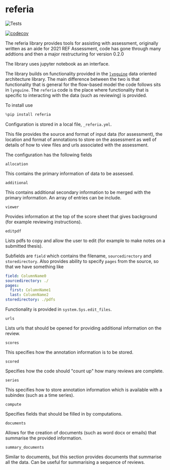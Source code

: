# referia


![Tests](https://github.com/lawrennd/referia/actions/workflows/python-tests.yml/badge.svg)

[![codecov](https://codecov.io/gh/lawrennd/referia/branch/main/graph/badge.svg?token=YOUR_CODECOV_TOKEN)](https://codecov.io/gh/lawrennd/referia)


The referia library provides tools for assisting with assessment, originally written as an aide for 2021 REF Assessment, code has gone through many addtions and then a major restructuring for version 0.2.0

The library uses jupyter notebook as an interface. 

The library builds on functionality provided in the [`lynguine`](https://github.com/lawrennd/lynguine/) data oriented architecture library. The main difference between the two is that functionality that is general for the flow-based model the code follows sits in `lynguine`. The `referia` code is the place where functionality that is specific to interacting with the data (such as reviewing) is provided. 

To install use

```python
%pip install referia
```

Configuration is stored in a local file, `_referia.yml`.

This file provides the source and format of input data (for assessment), the location and format of annotations to store on the assessment as well of details of how to view files and urls associated with the assessment.

The configuration has the following fields

`allocation`

This contains the primary information of data to be assessed.

`additional`

This contains additional secondary information to be merged with the primary information. An array of entries can be include.

`viewer`

Provides information at the top of the score sheet that gives background (for example reviewing instructions).

`editpdf`

Lists pdfs to copy and allow the user to edit (for example to make notes on a submitted thesis).

Subfields are `field` which contains the filename, `sourcedirectory` and `storedirectory`. Also provides ability to specify `pages` from the source, so that we have something like

```yaml
field: ColumnName0
sourcedirectory: ./
pages:
  first: ColumnName1
  last: ColumnName2
storedirectory: ./pdfs
```

Functionality is provided in `system.Sys.edit_files`.

`urls` 

Lists urls that should be opened for providing additional information on the review.


`scores`

This specifies how the annotation information is to be stored.

`scored`

Specifies how the code should "count up" how many reviews are complete.

`series`

This specifies how to store annotation information which is available with a subindex (such as a time series).


`compute`

Specifies fields that should be filled in by computations. 

`documents`

Allows for the creation of documents (such as word docx or emails) that summarise the provided information.

`summary_documents`

Similar to documents, but this section provides documents that summarise all the data. Can be useful for summarising a sequence of reviews.

